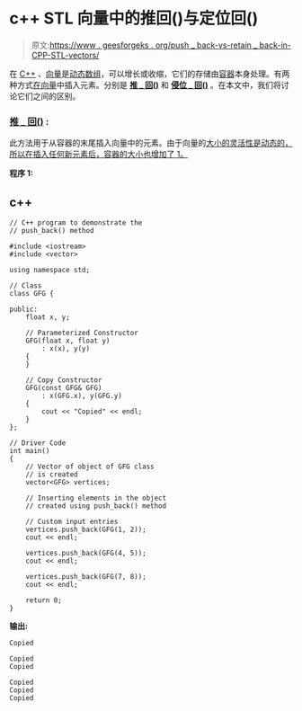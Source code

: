 # c++ STL 向量中的推回()与定位回()

> 原文:[https://www . geesforgeks . org/push _ back-vs-retain _ back-in-CPP-STL-vectors/](https://www.geeksforgeeks.org/push_back-vs-emplace_back-in-cpp-stl-vectors/)

在 [C++](https://www.geeksforgeeks.org/c-plus-plus/) 、[向量](https://www.geeksforgeeks.org/vector-in-cpp-stl/)是[动态数组](https://www.geeksforgeeks.org/dynamically-allocate-2d-array-c/)，可以增长或收缩，它们的存储由[容器](https://www.geeksforgeeks.org/containers-cpp-stl/)本身处理。有两种方式[在向量](https://www.geeksforgeeks.org/vector-insert-function-in-c-stl/)中插入元素。分别是 [**推 _ 回()**](https://www.geeksforgeeks.org/vectorpush_back-vectorpop_back-c-stl/) 和 [**侵位 _ 回()**](https://www.geeksforgeeks.org/vectoremplace_back-c-stl/) 。在本文中，我们将讨论它们之间的区别。

### [**<u>推 _ 回()</u>**](https://www.geeksforgeeks.org/vectorpush_back-vectorpop_back-c-stl/) :

此方法用于从容器的末尾插入向量中的元素。由于向量的[大小的灵活性是动态的，所以在插入任何新元素后，容器的大小也增加了 1。](https://www.geeksforgeeks.org/vectorempty-vectorsize-c-stl/)

**程序 1:**

## c++

```
// C++ program to demonstrate the
// push_back() method

#include <iostream>
#include <vector>

using namespace std;

// Class
class GFG {

public:
    float x, y;

    // Parameterized Constructor
    GFG(float x, float y)
        : x(x), y(y)
    {
    }

    // Copy Constructor
    GFG(const GFG& GFG)
        : x(GFG.x), y(GFG.y)
    {
        cout << "Copied" << endl;
    }
};

// Driver Code
int main()
{
    // Vector of object of GFG class
    // is created
    vector<GFG> vertices;

    // Inserting elements in the object
    // created using push_back() method

    // Custom input entries
    vertices.push_back(GFG(1, 2));
    cout << endl;

    vertices.push_back(GFG(4, 5));
    cout << endl;

    vertices.push_back(GFG(7, 8));
    cout << endl;

    return 0;
}
```

**输出:**

```
Copied

Copied
Copied

Copied
Copied
Copied
```